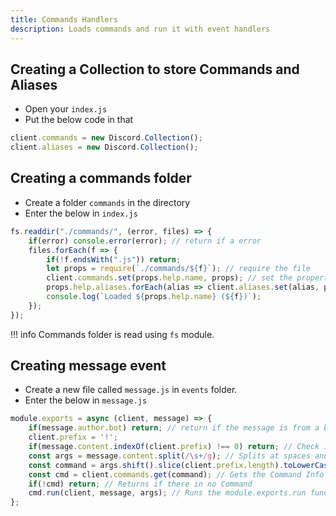 ```yaml
---
title: Commands Handlers
description: Loads commands and run it with event handlers
---
```


## Creating a Collection to store Commands and Aliases

* Open your `index.js`
* Put the below code in that

```javascript
client.commands = new Discord.Collection();
client.aliases = new Discord.Collection();
```

## Creating a commands folder

* Create a folder `commands` in the directory
* Enter the below in `index.js`

```javascript
fs.readdir("./commands/", (error, files) => {
    if(error) console.error(error); // return if a error
    files.forEach(f => {
        if(!f.endsWith(".js")) return;
        let props = require(`./commands/${f}`); // require the file
        client.commands.set(props.help.name, props); // set the properties
        props.help.aliases.forEach(alias => client.aliases.set(alias, props.help.name)); // set the aliases
        console.log(`Loaded ${props.help.name} (${f})`);
    });
});
```

!!! info
    Commands folder is read using `fs`  module.

## Creating message event

* Create a new file called `message.js` in `events` folder.
* Enter the below in `message.js`

```javascript
module.exports = async (client, message) => {
    if(message.author.bot) return; // return if the message is from a bot
    client.prefix = '!';
    if(message.content.indexOf(client.prefix) !== 0) return; // Check if there is the prefix at the start
    const args = message.content.split(/\s+/g); // Splits at spaces and converts to Array
    const command = args.shift().slice(client.prefix.length).toLowerCase(); // Slices the Command name from args and deletes the prefix from sliced name and changes to lowercase
    const cmd = client.commands.get(command); // Gets the Command Info
    if(!cmd) return; // Returns if there in no Command
    cmd.run(client, message, args); // Runs the module.exports.run function
};
```

